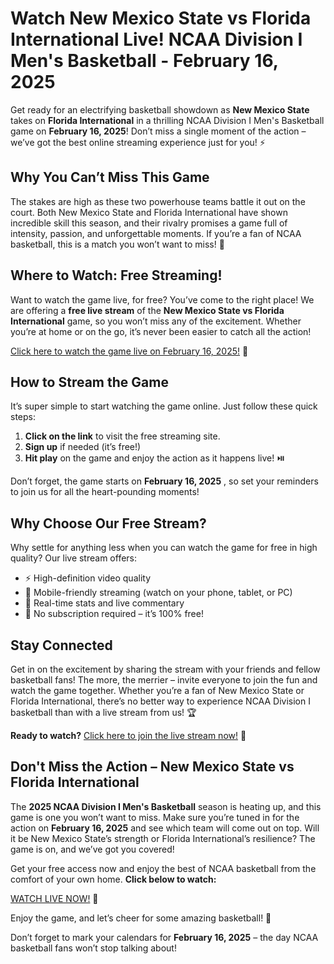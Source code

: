 # Watch New Mexico State vs Florida International Live! NCAA Division I Men's Basketball - February 16, 2025

Get ready for an electrifying basketball showdown as **New Mexico State** takes on **Florida International** in a thrilling NCAA Division I Men's Basketball game on **February 16, 2025**! Don’t miss a single moment of the action – we’ve got the best online streaming experience just for you! ⚡

## Why You Can’t Miss This Game

The stakes are high as these two powerhouse teams battle it out on the court. Both New Mexico State and Florida International have shown incredible skill this season, and their rivalry promises a game full of intensity, passion, and unforgettable moments. If you’re a fan of NCAA basketball, this is a match you won’t want to miss! 🏀

## Where to Watch: Free Streaming!

Want to watch the game live, for free? You’ve come to the right place! We are offering a **free live stream** of the **New Mexico State vs Florida International** game, so you won’t miss any of the excitement. Whether you’re at home or on the go, it’s never been easier to catch all the action!

[Click here to watch the game live on February 16, 2025!](https://tinyurl.com/livestreamfreeo?st=New+Mexico+State+vs+Florida+Internationa&si=ghc) 🎥

## How to Stream the Game

It’s super simple to start watching the game online. Just follow these quick steps:

1. **Click on the link** to visit the free streaming site.
2. **Sign up** if needed (it’s free!)
3. **Hit play** on the game and enjoy the action as it happens live! ⏯️

Don’t forget, the game starts on **February 16, 2025** , so set your reminders to join us for all the heart-pounding moments!

## Why Choose Our Free Stream?

Why settle for anything less when you can watch the game for free in high quality? Our live stream offers:

- ⚡ High-definition video quality
- 📱 Mobile-friendly streaming (watch on your phone, tablet, or PC)
- 💬 Real-time stats and live commentary
- 👀 No subscription required – it’s 100% free!

## Stay Connected

Get in on the excitement by sharing the stream with your friends and fellow basketball fans! The more, the merrier – invite everyone to join the fun and watch the game together. Whether you’re a fan of New Mexico State or Florida International, there’s no better way to experience NCAA Division I basketball than with a live stream from us! 🏆

**Ready to watch?** [Click here to join the live stream now!](https://tinyurl.com/livestreamfreeo?st=New+Mexico+State+vs+Florida+Internationa&si=ghc) 🚀

## Don't Miss the Action – New Mexico State vs Florida International

The **2025 NCAA Division I Men's Basketball** season is heating up, and this game is one you won’t want to miss. Make sure you’re tuned in for the action on **February 16, 2025** and see which team will come out on top. Will it be New Mexico State’s strength or Florida International’s resilience? The game is on, and we’ve got you covered!

Get your free access now and enjoy the best of NCAA basketball from the comfort of your own home. **Click below to watch:**

[WATCH LIVE NOW!](https://tinyurl.com/livestreamfreeo?st=New+Mexico+State+vs+Florida+Internationa&si=ghc) 🎉

Enjoy the game, and let’s cheer for some amazing basketball! 🏀

Don’t forget to mark your calendars for **February 16, 2025** – the day NCAA basketball fans won’t stop talking about!
